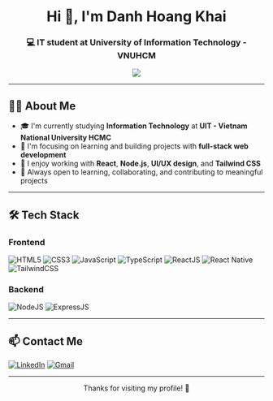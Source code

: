 <h1 align="center">Hi 👋, I'm Danh Hoang Khai</h1>
<h3 align="center">💻 IT student at University of Information Technology - VNUHCM</h3>

<p align="center">
  <img src="https://readme-typing-svg.demolab.com/?lines=Welcome+to+my+GitHub!;Web+Developer+in+training;Passionate+about+tech+and+UI/UX!&center=true&width=500&height=30">
</p>

---

## 🧑‍💻 About Me

- 🎓 I'm currently studying **Information Technology** at **UIT - Vietnam National University HCMC**
- 🌱 I'm focusing on learning and building projects with **full-stack web development**
- 🔭 I enjoy working with **React**, **Node.js**, **UI/UX design**, and **Tailwind CSS**
- 💬 Always open to learning, collaborating, and contributing to meaningful projects

---

## 🛠️ Tech Stack

### Frontend
![HTML5](https://img.shields.io/badge/HTML5-e34c26?style=flat&logo=html5&logoColor=white)
![CSS3](https://img.shields.io/badge/CSS3-264de4?style=flat&logo=css3&logoColor=white)
![JavaScript](https://img.shields.io/badge/JavaScript-f7df1e?style=flat&logo=javascript&logoColor=black)
![TypeScript](https://img.shields.io/badge/TypeScript-3178c6?style=flat&logo=typescript&logoColor=white)
![ReactJS](https://img.shields.io/badge/React-61DAFB?style=flat&logo=react&logoColor=black)
![React Native](https://img.shields.io/badge/React_Native-20232A?style=flat&logo=react&logoColor=61DAFB)
![TailwindCSS](https://img.shields.io/badge/Tailwind_CSS-38B2AC?style=flat&logo=tailwind-css&logoColor=white)

### Backend
![NodeJS](https://img.shields.io/badge/Node.js-339933?style=flat&logo=node.js&logoColor=white)
![ExpressJS](https://img.shields.io/badge/Express.js-000000?style=flat&logo=express&logoColor=white)

---

## 📫 Contact Me

[![LinkedIn](https://img.shields.io/badge/LinkedIn-%230077B5?style=flat&logo=linkedin&logoColor=white)](https://www.linkedin.com/in/khai-danh07/)
[![Gmail](https://img.shields.io/badge/Gmail-D14836?style=flat&logo=gmail&logoColor=white)](mailto:danhhoangkhai07@gmail.com)

---

<p align="center">
  Thanks for visiting my profile! 🚀
</p>
